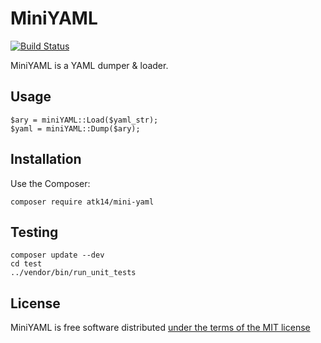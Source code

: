 MiniYAML
========

[![Build Status](https://app.travis-ci.com/atk14/MiniYaml.svg?branch=master)](https://app.travis-ci.com/atk14/MiniYaml)

MiniYAML is a YAML dumper & loader.

Usage
-----

    $ary = miniYAML::Load($yaml_str);
    $yaml = miniYAML::Dump($ary);


Installation
------------

Use the Composer:

    composer require atk14/mini-yaml

Testing
-------

    composer update --dev
    cd test
    ../vendor/bin/run_unit_tests

License
-------

MiniYAML is free software distributed [under the terms of the MIT license](http://www.opensource.org/licenses/mit-license)

[//]: # ( vim: set ts=2 et: )

